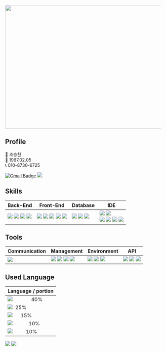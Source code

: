 <div align=center>
  <img src="https://capsule-render.vercel.app/api?type=wave&color=auto&height=300&section=header&text=SeungChan's%20Github&fontSize=60"  style ="width : 1000px; height:400px"/>
</div>


## Profile
👨 조승찬 <br>
👶 1967.02.05 <br>
📞 010-8730-6725 <br>

[![Gmail Badge](https://img.shields.io/badge/Gmail-d14836?style=flat-square&logo=Gmail&logoColor=white&link=mailto:jfk6725@gmail.com)](mailto:jfk6725@gmail.com) <span><a href="https://www.notion.so/1d2634bc7bbb80cfb597db655c3a0725"><img src="https://img.shields.io/badge/Notion-00000?style=round-square&logo=Notion&logoColor=black"/></span></a>




## Skills

| Back-End | Front-End | Database | IDE |
| --- | --- | --- | --- |
| <span><img src="https://img.shields.io/badge/-JAVA-blueviolet"/></span> <span><img src="https://img.shields.io/badge/-JSP-red"/></span> <span><img src="https://img.shields.io/badge/-JPA-yellowgreen"/></span> <span><img src="https://img.shields.io/badge/JSON-00000?style=round-square&logo=JSON&logoColor=black"/></span> | <span><img src="https://img.shields.io/badge/JavaScript-F7DF1E?style=round-square&logo=JavaScript&logoColor=black"/></span> <span><img src="https://img.shields.io/badge/jQuery-0769AD?style=round-square&logo=jQuery&logoColor=black"/></span> <span><img src="https://img.shields.io/badge/HTML-E34F26?style=round-square&logo=HTML&logoColor=black"/></span> <span><img src="https://img.shields.io/badge/CSS-1572B6?style=round-square&logo=CSS&logoColor=black"/></span> <span><img src="https://img.shields.io/badge/ThymeLeaf-005F0F?style=round-square&logo=ThymeLeaf&logoColor=black"/></span> | <span><img src="https://img.shields.io/badge/MySQL-%2300f.svg?style=round-square&logo=mysql&logoColor=white"/></span> <span><img src="https://img.shields.io/badge/Oracle-F80000.svg?style=round-square&logo=mysql&logoColor=white"/></span> <span><img src="https://img.shields.io/badge/-MyBatis-orange"/></span> | <span><img src="https://img.shields.io/badge/Eclipse-2C2255.svg?style=round-square&logo=Eclipse&logoColor=white"/></span> <span><img src="https://img.shields.io/badge/Visual Studio Code-007ACC.svg?style=round-square&logo=Visual Studio Code&logoColor=white"/></span> <br> <span><img src="https://img.shields.io/badge/IntelliJ-000000.svg?style=round-square&logo=IntelliJ IDEA&logoColor=white"/></span> <span><img src="https://img.shields.io/badge/-DBeaver-brightgreen"/></span> <span><img src="https://img.shields.io/badge/Sourcetree-0052CC.svg?style=round-square&logo=Sourcetree&logoColor=white"/></span> <span><img src="https://img.shields.io/badge/Postman-FF6C37.svg?style=round-square&logo=Postman&logoColor=white"/></span> |


## Tools

| Communication | Management | Environment | API |
| --- | --- | --- | --- |
| <span><img src="https://img.shields.io/badge/Slack-4A154B.svg?style=round-square&logo=Slack&logoColor=white"/></span> | <span><img src="https://img.shields.io/badge/Git-F05032?style=round-square&logo=Git&logoColor=black"/></span> <span><img src="https://img.shields.io/badge/GitHub-181717?style=round-square&logo=GitHub&logoColor=black"/></span> <span><img src="https://img.shields.io/badge/Gradle-02303A?style=round-square&logo=Gradle&logoColor=black"/></span> <span><img src="https://img.shields.io/badge/-yml-brightgreen"/></span> | <span><img src="https://img.shields.io/badge/SpringBoot-6DB33F?style=round-square&logo=Spring&logoColor=black"/></span> <img src="https://img.shields.io/badge/Tomcat-F8DC75?style=flat&logo=ApacheTomcat&logoColor=white" /> <img src="https://img.shields.io/badge/AWS-232F3E?style=flat&logo=AmazonAWS&logoColor=white" /> | <span><img src="https://img.shields.io/badge/-JDBC-blue"/>  <span><img src="https://img.shields.io/badge/-KAKAO login-yellow"/></span> <span><img src="https://img.shields.io/badge/-REST-green"/> |


## Used Language

| Language / portion |
| --- | 
| <span><img src="https://img.shields.io/badge/-JAVA-blueviolet"/>&nbsp;&nbsp;&nbsp;&nbsp;&nbsp;&nbsp;&nbsp;&nbsp;&nbsp;&nbsp;&nbsp;&nbsp;&nbsp;&nbsp;40%</span> |
| <span><img src="https://img.shields.io/badge/JavaScript-F7DF1E?style=round-square&logo=JavaScript&logoColor=black"/>&nbsp;&nbsp;25%</span> |
| <span><img src="https://img.shields.io/badge/MySQL-%2300f.svg?style=round-square&logo=mysql&logoColor=white"/>&nbsp;&nbsp;&nbsp;&nbsp;&nbsp;&nbsp;15%</span> |
| <span><img src="https://img.shields.io/badge/HTML-E34F26?style=round-square&logo=HTML&logoColor=black"/>&nbsp;&nbsp;&nbsp;&nbsp;&nbsp;&nbsp;&nbsp;&nbsp;&nbsp;&nbsp;&nbsp;&nbsp;10%</span> |
| </span> <span><img src="https://img.shields.io/badge/CSS-1572B6?style=round-square&logo=CSS&logoColor=black"/>&nbsp;&nbsp;&nbsp;&nbsp;&nbsp;&nbsp;&nbsp;&nbsp;&nbsp;&nbsp;10%</span> |



<div align=left>
<img src="https://github-readme-stats.vercel.app/api/top-langs/?username=cho-seungchan&layout=compact">
<img src="https://github-readme-stats.vercel.app/api?username=cho-seungchan&show_icons=true">
</div>
<br>
